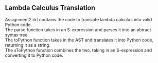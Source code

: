 Lambda Calculus Translation
-----------------------------------------------------
Assignment2.rkt contains the code to translate lambda calculus into valid Python code.  
The parse function takes in an S-expression and parses it into an abtract syntax tree.  
The toPython function takes in the AST and translates it into Python code, returning it as a string.  
The sToPython function combines the two, taking in an S-expression and converting it to Python code.
